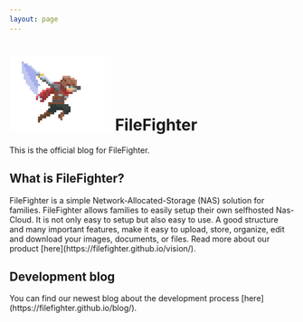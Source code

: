 ```yaml
---
layout: page
---
```

<h1><img src="assets/images/logo.png" style="width:180px"> FileFighter</h1>  

This is the official blog for FileFighter.

<h2>What is FileFighter?</h2>
FileFighter is a simple Network-Allocated-Storage (NAS) solution for families.
FileFighter allows families to easily setup their own selfhosted Nas-Cloud.
It is not only easy to setup but also easy to use. A good structure and many important features, make it easy to upload, store, organize, edit and download your images, documents, or files.
Read more about our product [here](https://filefighter.github.io/vision/).

<h2>Development blog</h2>
You can find our newest blog about the development process [here](https://filefighter.github.io/blog/).
